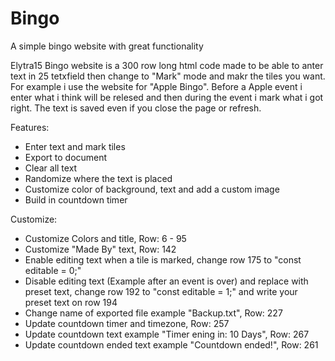 # Bingo
A simple bingo website with great functionality 


Elytra15 Bingo website is a 300 row long html code made to be able to anter text in 25 tetxfield then change to "Mark" mode and makr the tiles you want. For example i use the website for "Apple Bingo". Before a Apple event i enter what i think will be relesed and then during the event i mark what i got right. The text is saved even if you close the page or refresh.

Features:
- Enter text and mark tiles
- Export to document
- Clear all text
- Randomize where the text is placed
- Customize color of background, text and add a custom image
- Build in countdown timer

Customize:
- Customize Colors and title, Row: 6 - 95
- Customize "Made By" text, Row: 142
- Enable editing text when a tile is marked, change row 175 to "const editable = 0;"
- Disable editing text (Example after an event is over) and replace with preset text, change row 192 to "const editable = 1;"
  and write your preset text on row 194
- Change name of exported file example "Backup.txt", Row: 227
- Update countdown timer and timezone, Row: 257
- Update countdown text example "Timer ening in: 10 Days", Row: 267
- Update countdown ended text example "Countdown ended!", Row: 261


